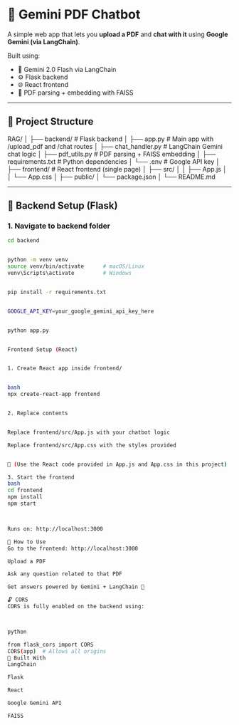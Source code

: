 # 🤖 Gemini PDF Chatbot

A simple web app that lets you **upload a PDF** and **chat with it** using **Google Gemini (via LangChain)**.

Built using:
- 🧠 Gemini 2.0 Flash via LangChain
- ⚙️ Flask backend
- 🌐 React frontend
- 📄 PDF parsing + embedding with FAISS

---

## 📁 Project Structure



RAG/
│
├── backend/ # Flask backend
│ ├── app.py # Main app with /upload_pdf and /chat routes
│ ├── chat_handler.py # LangChain Gemini chat logic
│ ├── pdf_utils.py # PDF parsing + FAISS embedding
│ ├── requirements.txt # Python dependencies
│ └── .env # Google API key
│
├── frontend/ # React frontend (single page)
│ ├── src/
│ │ ├── App.js
│ │ └── App.css
│ ├── public/
│ └── package.json
│
└── README.md




---

## 🔧 Backend Setup (Flask)

### 1. Navigate to backend folder

```bash
cd backend


python -m venv venv
source venv/bin/activate      # macOS/Linux
venv\Scripts\activate         # Windows


pip install -r requirements.txt


GOOGLE_API_KEY=your_google_gemini_api_key_here


python app.py


Frontend Setup (React)


1. Create React app inside frontend/


bash
npx create-react-app frontend


2. Replace contents


Replace frontend/src/App.js with your chatbot logic

Replace frontend/src/App.css with the styles provided


📌 (Use the React code provided in App.js and App.css in this project)

3. Start the frontend
bash
cd frontend
npm install
npm start



Runs on: http://localhost:3000

🚀 How to Use
Go to the frontend: http://localhost:3000

Upload a PDF

Ask any question related to that PDF

Get answers powered by Gemini + LangChain 🧠

🔓 CORS
CORS is fully enabled on the backend using:



python

from flask_cors import CORS
CORS(app)  # Allows all origins
🧠 Built With
LangChain

Flask

React

Google Gemini API

FAISS

